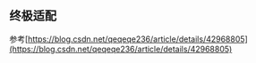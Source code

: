 ## 终极适配

参考[https://blog.csdn.net/qeqeqe236/article/details/42968805](https://blog.csdn.net/qeqeqe236/article/details/42968805)